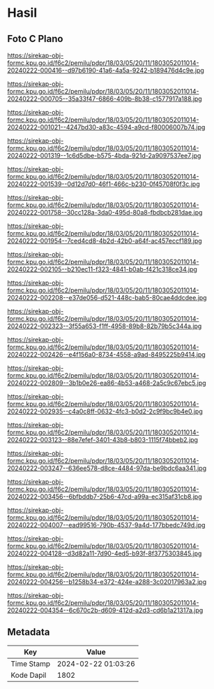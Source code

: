 # Hasil

## Foto C Plano

https://sirekap-obj-formc.kpu.go.id/f6c2/pemilu/pdpr/18/03/05/20/11/1803052011014-20240222-000416--d97b6190-41a6-4a5a-9242-b189476d4c9e.jpg

https://sirekap-obj-formc.kpu.go.id/f6c2/pemilu/pdpr/18/03/05/20/11/1803052011014-20240222-000705--35a33f47-6866-409b-8b38-c1577917a188.jpg

https://sirekap-obj-formc.kpu.go.id/f6c2/pemilu/pdpr/18/03/05/20/11/1803052011014-20240222-001021--4247bd30-a83c-4594-a9cd-f80006007b74.jpg

https://sirekap-obj-formc.kpu.go.id/f6c2/pemilu/pdpr/18/03/05/20/11/1803052011014-20240222-001319--1c6d5dbe-b575-4bda-921d-2a9097537ee7.jpg

https://sirekap-obj-formc.kpu.go.id/f6c2/pemilu/pdpr/18/03/05/20/11/1803052011014-20240222-001539--0d12d7d0-46f1-466c-b230-0f45708f0f3c.jpg

https://sirekap-obj-formc.kpu.go.id/f6c2/pemilu/pdpr/18/03/05/20/11/1803052011014-20240222-001758--30cc128a-3da0-495d-80a8-fbdbcb281dae.jpg

https://sirekap-obj-formc.kpu.go.id/f6c2/pemilu/pdpr/18/03/05/20/11/1803052011014-20240222-001954--7ced4cd8-4b2d-42b0-a64f-ac457eccf189.jpg

https://sirekap-obj-formc.kpu.go.id/f6c2/pemilu/pdpr/18/03/05/20/11/1803052011014-20240222-002105--b210ec11-f323-4841-b0ab-f421c318ce34.jpg

https://sirekap-obj-formc.kpu.go.id/f6c2/pemilu/pdpr/18/03/05/20/11/1803052011014-20240222-002208--e37de056-d521-448c-bab5-80cae4ddcdee.jpg

https://sirekap-obj-formc.kpu.go.id/f6c2/pemilu/pdpr/18/03/05/20/11/1803052011014-20240222-002323--3f55a653-f1ff-4958-89b8-82b79b5c344a.jpg

https://sirekap-obj-formc.kpu.go.id/f6c2/pemilu/pdpr/18/03/05/20/11/1803052011014-20240222-002426--e4f156a0-8734-4558-a9ad-8495225b9414.jpg

https://sirekap-obj-formc.kpu.go.id/f6c2/pemilu/pdpr/18/03/05/20/11/1803052011014-20240222-002809--3b1b0e26-ea86-4b53-a468-2a5c9c67ebc5.jpg

https://sirekap-obj-formc.kpu.go.id/f6c2/pemilu/pdpr/18/03/05/20/11/1803052011014-20240222-002935--c4a0c8ff-0632-4fc3-b0d2-2c9f9bc9b4e0.jpg

https://sirekap-obj-formc.kpu.go.id/f6c2/pemilu/pdpr/18/03/05/20/11/1803052011014-20240222-003123--88e7efef-3401-43b8-b803-1115f74bbeb2.jpg

https://sirekap-obj-formc.kpu.go.id/f6c2/pemilu/pdpr/18/03/05/20/11/1803052011014-20240222-003247--636ee578-d8ce-4484-97da-be9bdc6aa341.jpg

https://sirekap-obj-formc.kpu.go.id/f6c2/pemilu/pdpr/18/03/05/20/11/1803052011014-20240222-003456--6bfbddb7-25b6-47cd-a99a-ec315af31cb8.jpg

https://sirekap-obj-formc.kpu.go.id/f6c2/pemilu/pdpr/18/03/05/20/11/1803052011014-20240222-004007--ead99516-790b-4537-9a4d-177bbedc749d.jpg

https://sirekap-obj-formc.kpu.go.id/f6c2/pemilu/pdpr/18/03/05/20/11/1803052011014-20240222-004128--d3d82a11-7d90-4ed5-b93f-8f3775303845.jpg

https://sirekap-obj-formc.kpu.go.id/f6c2/pemilu/pdpr/18/03/05/20/11/1803052011014-20240222-004256--b1258b34-e372-424e-a288-3c02017963a2.jpg

https://sirekap-obj-formc.kpu.go.id/f6c2/pemilu/pdpr/18/03/05/20/11/1803052011014-20240222-004354--6c670c2b-d609-412d-a2d3-cd6b1a21317a.jpg


## Metadata

| Key        | Value               |
| ---------- | ------------------- |
| Time Stamp | 2024-02-22 01:03:26 |
| Kode Dapil | 1802                |



